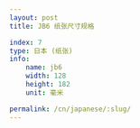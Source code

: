 ```yaml
---
layout: post
title: JB6 纸张尺寸规格

index: 7
type: 日本 (纸张)
info:
    name: jb6
    width: 128
    height: 182
    unit: 毫米

permalink: /cn/japanese/:slug/
---
```



